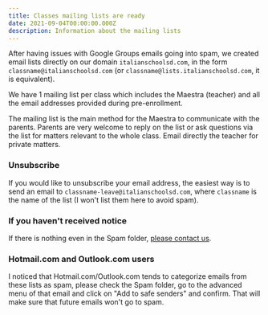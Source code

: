 ```yaml
---
title: Classes mailing lists are ready
date: 2021-09-04T00:00:00.000Z
description: Information about the mailing lists
---
```


After having issues with Google Groups emails going into spam,
we created email lists directly on our domain `italianschoolsd.com`,
in the form `classname@italianschoolsd.com` (or `classname@lists.italianschoolsd.com`, it is equivalent).

We have 1 mailing list per class which includes the Maestra (teacher) and
all the email addresses provided during pre-enrollment.

The mailing list is the main method for the Maestra to communicate with the parents.
Parents are very welcome to reply on the list or ask questions via the list for matters relevant
to the whole class. Email directly the teacher for private matters.

### Unsubscribe

If you would like to unsubscribe your email address, the easiest way is
to send an email to `classname-leave@italianschoolsd.com`, where `classname` is
the name of the list (I won't list them here to avoid spam).

### If you haven't received notice

If there is nothing even in the Spam folder, [please contact us](/contact).

### Hotmail.com and Outlook.com users

I noticed that Hotmail.com/Outlook.com tends to categorize emails from these lists as spam, please check the Spam folder, go to the advanced menu of that email and click on "Add to safe senders" and confirm. That will make sure that future emails won't go to spam.
